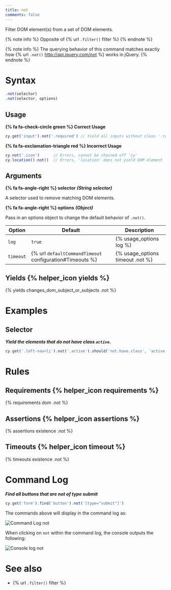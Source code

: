 ```yaml
---
title: not
comments: false
---
```


Filter DOM element(s) from a set of DOM elements.

{% note info %}
Opposite of {% url `.filter()` filter %}
{% endnote %}

{% note info %}
The querying behavior of this command matches exactly how {% url `.not()` http://api.jquery.com/not %} works in jQuery.
{% endnote %}

# Syntax

```javascript
.not(selector)
.not(selector, options)
```

## Usage

**{% fa fa-check-circle green %} Correct Usage**

```javascript
cy.get('input').not('.required') // Yield all inputs without class '.required'
```

**{% fa fa-exclamation-triangle red %} Incorrect Usage**

```javascript
cy.not('.icon')      // Errors, cannot be chained off 'cy'
cy.location().not()  // Errors, 'location' does not yield DOM element
```

## Arguments

**{% fa fa-angle-right %} selector**  ***(String selector)***

A selector used to remove matching DOM elements.

**{% fa fa-angle-right %} options**  ***(Object)***

Pass in an options object to change the default behavior of `.not()`.

Option | Default | Description
--- | --- | ---
`log` | `true` | {% usage_options log %}
`timeout` | {% url `defaultCommandTimeout` configuration#Timeouts %} | {% usage_options timeout .not %}

## Yields {% helper_icon yields %}

{% yields changes_dom_subject_or_subjects .not %}

# Examples

## Selector

***Yield the elements that do not have class `active`.***

```javascript
cy.get('.left-nav>li').not('.active').should('not.have.class', 'active') // true
```

# Rules

## Requirements {% helper_icon requirements %}

{% requirements dom .not %}

## Assertions {% helper_icon assertions %}

{% assertions existence .not %}

## Timeouts {% helper_icon timeout %}

{% timeouts existence .not %}

# Command Log

***Find all buttons that are not of type submit***

```javascript
cy.get('form').find('button').not('[type="submit"]')
```

The commands above will display in the command log as:

![Command Log not](/img/api/not/filter-elements-with-not-and-optional-selector.png)

When clicking on `not` within the command log, the console outputs the following:

![Console log not](/img/api/not/log-elements-found-when-using-cy-not.png)

# See also

- {% url `.filter()` filter %}
